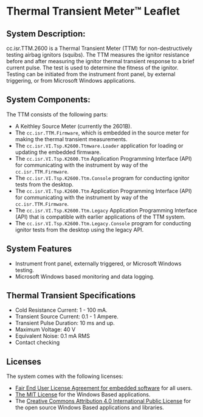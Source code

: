 # Thermal Transient Meter&trade; Leaflet

## System Description:

cc.isr.TTM.2600 is a Thermal Transient Meter (TTM) for non-destructively testing airbag ignitors (squibs). The TTM measures the ignitor resistance before and after measuring the ignitor thermal transient response to a brief current pulse. The test is used to determine the fitness of the ignitor. Testing can be initiated from the instrument front panel, by external triggering, or from  Microsoft Windows applications.

## System Components:

The TTM consists of the following parts:

- A Keithley Source Meter (currently the 2601B).
- The `cc.isr.TTM.Firmware`, which is embedded in the source meter for making the thermal transient measurements.
- The `cc.isr.VI.Tsp.K2600.Ttmware.Loader` application for loading or updating the embedded firmware.
- The `cc.isr.VI.Tsp.K2600.Ttm` Application Programming Interface (API) for communicating with the instrument by way of the `cc.isr.TTM.Firmware`.
- The `cc.isr.VI.Tsp.K2600.Ttm.Console` program for conducting ignitor tests from the desktop.
- The `cc.isr.VI.Tsp.K2600.Ttm` Application Programming Interface (API) for communicating with the instrument by way of the `cc.isr.TTM.Firmware`.
- The `cc.isr.VI.Tsp.K2600.Ttm.Legacy` Application Programming Interface (API) that is compatible with earlier applications of the TTM system.
- The `cc.isr.VI.Tsp.K2600.Ttm.Legacy.Console` program for conducting ignitor tests from the desktop using the legacy API.

## System Features

- Instrument front panel, externally triggered, or Microsoft Windows testing.
- Microsoft Windows based monitoring and data logging.

## Thermal Transient Specifications

- Cold Resistance Current: 1 - 100 mA.
- Transient Source Current: 0.1 - 1 Ampere.
- Transient Pulse Duration: 10 ms and up.
- Maximum Voltage: 40 V
- Equivalent Noise: 0.1 mA RMS
- Contact checking

## Licenses

The system comes with the following licenses:
- [Fair End User License Agreement for embedded software] for all users.
- [The MIT License] for the Windows Based applications.
- The [Creative Commons Attribution 4.0 International Public License]  for the open source Windows Based applications and libraries.

[Fair End User License Agreement for embedded software]: https://docs.google.com/document/d/1873_SHHYkyg_qMJ4Gp6BrXX5hfXCLOAuWs3A3-gYXO0/edit?hl=en&pli=1&tab=t.0
[The MIT License]: https://www.lua.org/license.html
[Creative Commons Attribution 4.0 International Public License]: https://github.com/ATECoder/dn.vi.ivi/blob/main/license
